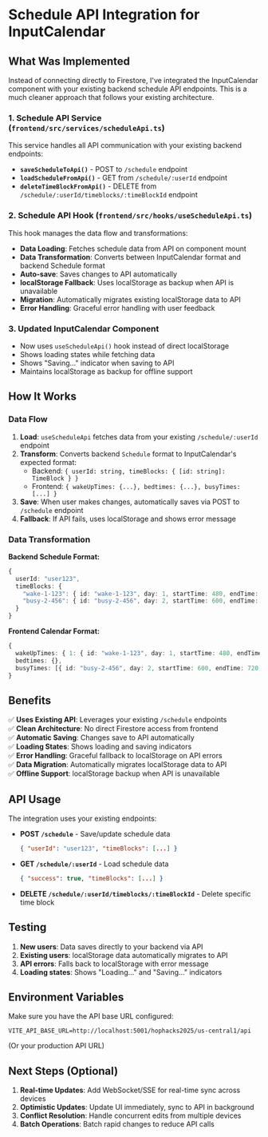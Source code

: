 # Schedule API Integration for InputCalendar

## What Was Implemented

Instead of connecting directly to Firestore, I've integrated the InputCalendar component with your existing backend schedule API endpoints. This is a much cleaner approach that follows your existing architecture.

### 1. Schedule API Service (`frontend/src/services/scheduleApi.ts`)

This service handles all API communication with your existing backend endpoints:

- **`saveScheduleToApi()`** - POST to `/schedule` endpoint
- **`loadScheduleFromApi()`** - GET from `/schedule/:userId` endpoint  
- **`deleteTimeBlockFromApi()`** - DELETE from `/schedule/:userId/timeblocks/:timeBlockId` endpoint

### 2. Schedule API Hook (`frontend/src/hooks/useScheduleApi.ts`)

This hook manages the data flow and transformations:

- **Data Loading**: Fetches schedule data from API on component mount
- **Data Transformation**: Converts between InputCalendar format and backend Schedule format
- **Auto-save**: Saves changes to API automatically
- **localStorage Fallback**: Uses localStorage as backup when API is unavailable
- **Migration**: Automatically migrates existing localStorage data to API
- **Error Handling**: Graceful error handling with user feedback

### 3. Updated InputCalendar Component

- Now uses `useScheduleApi()` hook instead of direct localStorage
- Shows loading states while fetching data
- Shows "Saving..." indicator when saving to API
- Maintains localStorage as backup for offline support

## How It Works

### Data Flow
1. **Load**: `useScheduleApi` fetches data from your existing `/schedule/:userId` endpoint
2. **Transform**: Converts backend `Schedule` format to InputCalendar's expected format:
   - Backend: `{ userId: string, timeBlocks: { [id: string]: TimeBlock } }`
   - Frontend: `{ wakeUpTimes: {...}, bedtimes: {...}, busyTimes: [...] }`
3. **Save**: When user makes changes, automatically saves via POST to `/schedule` endpoint
4. **Fallback**: If API fails, uses localStorage and shows error message

### Data Transformation

**Backend Schedule Format:**
```typescript
{
  userId: "user123",
  timeBlocks: {
    "wake-1-123": { id: "wake-1-123", day: 1, startTime: 480, endTime: 490, type: "wake" },
    "busy-2-456": { id: "busy-2-456", day: 2, startTime: 600, endTime: 720, type: "busy" }
  }
}
```

**Frontend Calendar Format:**
```typescript
{
  wakeUpTimes: { 1: { id: "wake-1-123", day: 1, startTime: 480, endTime: 490, type: "wake" } },
  bedtimes: {},
  busyTimes: [{ id: "busy-2-456", day: 2, startTime: 600, endTime: 720, type: "busy" }]
}
```

## Benefits

✅ **Uses Existing API**: Leverages your existing `/schedule` endpoints  
✅ **Clean Architecture**: No direct Firestore access from frontend  
✅ **Automatic Saving**: Changes save to API automatically  
✅ **Loading States**: Shows loading and saving indicators  
✅ **Error Handling**: Graceful fallback to localStorage on API errors  
✅ **Data Migration**: Automatically migrates localStorage data to API  
✅ **Offline Support**: localStorage backup when API is unavailable  

## API Usage

The integration uses your existing endpoints:

- **POST `/schedule`** - Save/update schedule data
  ```json
  { "userId": "user123", "timeBlocks": [...] }
  ```

- **GET `/schedule/:userId`** - Load schedule data
  ```json
  { "success": true, "timeBlocks": [...] }
  ```

- **DELETE `/schedule/:userId/timeblocks/:timeBlockId`** - Delete specific time block

## Testing

1. **New users**: Data saves directly to your backend via API
2. **Existing users**: localStorage data automatically migrates to API  
3. **API errors**: Falls back to localStorage with error message
4. **Loading states**: Shows "Loading..." and "Saving..." indicators

## Environment Variables

Make sure you have the API base URL configured:

```env
VITE_API_BASE_URL=http://localhost:5001/hophacks2025/us-central1/api
```

(Or your production API URL)

## Next Steps (Optional)

1. **Real-time Updates**: Add WebSocket/SSE for real-time sync across devices
2. **Optimistic Updates**: Update UI immediately, sync to API in background
3. **Conflict Resolution**: Handle concurrent edits from multiple devices
4. **Batch Operations**: Batch rapid changes to reduce API calls
